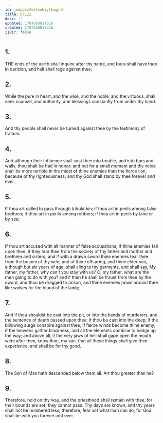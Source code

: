 ```yaml
---
id: jmdgeic2wolhokiyfkxgpnf
title: Dc122
desc: ''
updated: 1704668817316
created: 1704668817316
isDir: false
---
```

## 1.
THE ends of the earth shall inquire after thy name, and fools shall have thee in derision, and hell shall rage against thee;
## 2.
While the pure in heart, and the wise, and the noble, and the virtuous, shall seek counsel, and authority, and blessings constantly from under thy hand.
## 3.
And thy people shall never be turned against thee by the testimony of traitors.
## 4.
And although their influence shall cast thee into trouble, and into bars and walls, thou shalt be had in honor; and but for a small moment and thy voice shall be more terrible in the midst of thine enemies than the fierce lion, because of thy righteousness; and thy God shall stand by thee forever and ever.
## 5.
If thou art called to pass through tribulation; if thou art in perils among false brethren; if thou art in perils among robbers; if thou art in perils by land or by sea;
## 6.
If thou art accused with all manner of false accusations; if thine enemies fall upon thee; if they tear thee from the society of thy father and mother and brethren and sisters; and if with a drawn sword thine enemies tear thee from the bosom of thy wife, and of thine offspring, and thine elder son, although but six years of age, shall cling to thy garments, and shall say, My father, my father, why can't you stay with us? O, my father, what are the men going to do with you? and if then he shall be thrust from thee by the sword, and thou be dragged to prison, and thine enemies prowl around thee like wolves for the blood of the lamb;
## 7.
And if thou shouldst be cast into the pit, or into the hands of murderers, and the sentence of death passed upon thee; if thou be cast into the deep; if the billowing surge conspire against thee; if fierce winds become thine enemy; if the heavens gather blackness, and all the elements combine to hedge up the way; and above all, if the very jaws of hell shall gape open the mouth wide after thee, know thou, my son, that all these things shall give thee experience, and shall be for thy good.
## 8.
The Son of Man hath descended below them all. Art thou greater than he?
## 9.
Therefore, hold on thy way, and the priesthood shall remain with thee; for their bounds are set, they cannot pass. Thy days are known, and thy years shall not be numbered less; therefore, fear not what man can do, for God shall be with you forever and ever.
